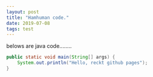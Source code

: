 ```yaml
---
layout: post
title: "Hamhuman code."
date: 2019-07-08
tags: test
---
```

belows are java code........
```java
public static void main(String[] args) {
    System.out.println("Hello, reckt github pages");
}
```
